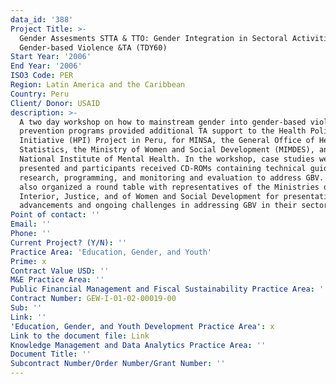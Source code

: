 ```yaml
---
data_id: '388'
Project Title: >-
  Gender Assesments STTA & TTO: Gender Integration in Sectoral Activities:
  Gender-based Violence &TA (TDY60)
Start Year: '2006'
End Year: '2006'
ISO3 Code: PER
Region: Latin America and the Caribbean
Country: Peru
Client/ Donor: USAID
description: >-
  A two day workshop on how to mainstream gender into gender-based violence
  prevention programs provided additional TA support to the Health Policy
  Initiative (HPI) Project in Peru, for MINSA, the General Office of Health
  Statistics, the Ministry of Women and Social Development (MIMDES), and the
  National Institute of Mental Health. In the workshop, case studies were
  presented and participants received CD-ROMs containing technical guides for
  research, programming, and monitoring and evaluation to address GBV. The team
  also organized a round table with representatives of the Ministries of Health,
  Interior, Justice, and of Women and Social Development for presentations on
  advancements and ongoing challenges in addressing GBV in their sectors.
Point of contact: ''
Email: ''
Phone: ''
Current Project? (Y/N): ''
Practice Area: 'Education, Gender, and Youth'
Prime: x
Contract Value USD: ''
M&E Practice Area: ''
Public Financial Management and Fiscal Sustainability Practice Area: ''
Contract Number: GEW-I-01-02-00019-00
Sub: ''
Link: ''
'Education, Gender, and Youth Development Practice Area': x
Link to the document file: Link
Knowledge Management and Data Analytics Practice Area: ''
Document Title: ''
Subcontract Number/Order Number/Grant Number: ''
---
```

